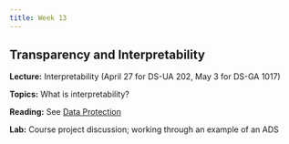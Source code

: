 ```yaml
---
title: Week 13
---
```


## Transparency and Interpretability

**Lecture:** Interpretability (April 27 for DS-UA 202, May 3 for DS-GA 1017)

**Topics:** What is interpretability?

**Reading:** See [Data Protection](../../../assets/transparency_reader.pdf)

**Lab:** Course project discussion; working through an example of an ADS
